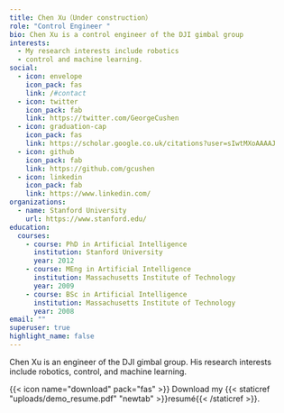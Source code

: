 ```yaml
---
title: Chen Xu（Under construction）
role: "Control Engineer "
bio: Chen Xu is a control engineer of the DJI gimbal group
interests:
  - My research interests include robotics
  - control and machine learning.
social:
  - icon: envelope
    icon_pack: fas
    link: /#contact
  - icon: twitter
    icon_pack: fab
    link: https://twitter.com/GeorgeCushen
  - icon: graduation-cap
    icon_pack: fas
    link: https://scholar.google.co.uk/citations?user=sIwtMXoAAAAJ
  - icon: github
    icon_pack: fab
    link: https://github.com/gcushen
  - icon: linkedin
    icon_pack: fab
    link: https://www.linkedin.com/
organizations:
  - name: Stanford University
    url: https://www.stanford.edu/
education:
  courses:
    - course: PhD in Artificial Intelligence
      institution: Stanford University
      year: 2012
    - course: MEng in Artificial Intelligence
      institution: Massachusetts Institute of Technology
      year: 2009
    - course: BSc in Artificial Intelligence
      institution: Massachusetts Institute of Technology
      year: 2008
email: ""
superuser: true
highlight_name: false
---
```

Chen Xu is an engineer of the DJI gimbal group. His research interests include robotics, control, and machine learning. 

{{< icon name="download" pack="fas" >}} Download my {{< staticref "uploads/demo_resume.pdf" "newtab" >}}resumé{{< /staticref >}}.